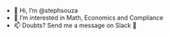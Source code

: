 - 👋 Hi, I’m @stephsouza
- 👀 I’m interested in Math, Economics and Compliance
- 📫 Doubts? Send me a message on Slack 💜

<!---
stephsouza/stephsouza is a ✨ special ✨ repository because its `README.md` (this file) appears on your GitHub profile.
You can click the Preview link to take a look at your changes.
--->
